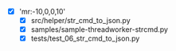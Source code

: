   - [x] 'mr:-10,0,0,10'
    - [x] src/helper/str_cmd_to_json.py
    - [x] samples/sample-threadworker-strcmd.py
    - [x] tests/test_06_str_cmd_to_json.py
